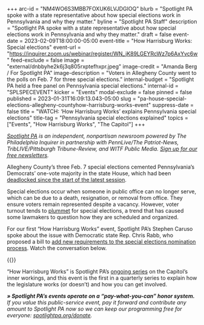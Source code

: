 +++
arc-id = "NM4WO6S3MBB7FOXUK6LVJDGIOQ"
blurb = "Spotlight PA spoke with a state representative about how special elections work in Pennsylvania and why they matter."
byline = "Spotlight PA Staff"
description = "Spotlight PA spoke with a state representative about how special elections work in Pennsylvania and why they matter."
draft = false
event-date = 2023-02-09T18:00:00-05:00
event-title = "How Harrisburg Works: Special elections"
event-url = "https://inquirer.zoom.us/webinar/register/WN_jK89LGEYRcWz7p6AxYvc6w"
feed-exclude = false
image = "external/dnbbyhe2k6j3q805rxptefhxpr.jpeg"
image-credit = "Amanda Berg / For Spotlight PA"
image-description = "Voters in Allegheny County went to the polls on Feb. 7 for three special elections."
internal-budget = "Spotlight PA held a free panel on Pennsylvania special elections."
internal-id = "SPLSPECEVENT"
kicker = "Events"
modal-exclude = false
pinned = false
published = 2023-01-31T16:09:13.043-05:00
slug = "pa-house-special-elections-allegheny-countyhow-harrisburg-works-event"
suppress-date = false
title = "WATCH: ‘How Harrisburg Works’ explains Pennsylvania special elections"
title-tag = "Pennsylvania special elections explained"
topics = ["Events", "How Harrisburg Works", "The Capitol"]
+++

<a href="https://www.spotlightpa.org/"><i>Spotlight PA</i></a><i> is an independent, nonpartisan newsroom powered by The Philadelphia Inquirer in partnership with PennLive/The Patriot-News, TribLIVE/Pittsburgh Tribune-Review, and WITF Public Media. </i><a href="https://www.spotlightpa.org/newsletters"><i>Sign up for our free newsletters</i></a><i>.</i>

Allegheny County’s three Feb. 7 special elections cemented Pennsylvania’s Democrats’ one-vote majority in the state House, which had been <a href="https://www.spotlightpa.org/news/2023/01/pennsylvania-house-rozzi-deadlock-amendment/">deadlocked since the start of the latest session</a>.

Special elections occur when someone in public office can no longer serve, which can be due to a death, resignation, or removal from office. They ensure voters remain represented despite a vacancy. However, voter turnout tends to <a href="https://www.penncapital-star.com/government-politics/representing-a-majority-elected-by-a-minority-how-low-voter-turnout-helped-republicans-in-a-pair-of-special-senate-elections/" target="_blank">plummet</a> for special elections, a trend that has caused some lawmakers to question how they are scheduled and organized.

For our first “How Harrisburg Works” event, Spotlight PA’s Stephen Caruso spoke about the issue with Democratic state Rep. Chris Rabb, who proposed a bill to <a href="https://www.spotlightpa.org/news/2020/02/pennsylvania-legislature-retirements-resignations-special-elections/">add new requirements to the special elections nomination process</a>. Watch the conversation below.

{{<youtube x3OCvseSjB4>}}

“How Harrisburg Works” is Spotlight PA’s <a href="https://www.spotlightpa.org/topics/how-harrisburg-works/">ongoing series</a> on the Capitol’s inner workings, and this event is the first in a quarterly series to explain how the legislature works (or doesn’t) and how you can get involved.

<i><b>» Spotlight PA’s events operate on a “pay-what-you-can” honor system.</b></i><i> If you value this public-service event, pay it forward and contribute any amount to Spotlight PA now so we can keep our programming free for everyone: </i><a href="https://www.spotlightpa.org/donate"><i>spotlightpa.org/donate</i></a><i>.</i>

